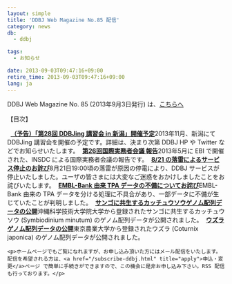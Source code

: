 ```yaml
---
layout: simple
title: 'DDBJ Web Magazine No.85 配信'
category: news
db:
  - ddbj

tags:
  - お知らせ

date: 2013-09-03T09:47:16+09:00
retire_time: 2013-09-03T09:47:16+09:00
lang: ja
---
```


<html>

<p>DDBJ Web Magazine No. 85 (2013年9月3日発行) は、<a href="/activities/archives.html">こちらへ</a></p>

<p>【目次】</p>

<dl><img src="{{ site.baseurl }}/assets/images/news/arrow_l_01.gif" alt="" title="arrow_l_01" width="4" height="8" class="alignnone size-full wp-image-11386"> <b><a href="/activities/archives.html#01">（予告）「第28回 DDBJing 講習会 in 新潟」開催予定</a></b>2013年11月、新潟にて DDBJing 講習会を開催の予定です。詳細は、決まり次第 DDBJ HP や Twitter などでお知らせいたします。<img src="{{ site.baseurl }}/assets/images/news/arrow_l_01.gif" alt="" title="arrow_l_01" width="4" height="8" class="alignnone size-full wp-image-11386"> <b><a href="/activities/archives.html#02">第26回国際実務者会議 報告</a></b>2013年5月に EBI で開催された、INSDC による国際実務者会議の報告です。<img src="{{ site.baseurl }}/assets/images/news/arrow_l_01.gif" alt="" title="arrow_l_01" width="4" height="8" class="alignnone size-full wp-image-11386"> <b><a href="/activities/archives.html#03">8/21 の落雷によるサービス停止のお詫び</a></b>8月21日19:00頃の落雷が原因の停電により、DDBJ サービスが停止いたしました。ユーザの皆さまには大変なご迷惑をおかけしましたことをお詫びいたします。<img src="{{ site.baseurl }}/assets/images/news/arrow_l_01.gif" alt="" title="arrow_l_01" width="4" height="8" class="alignnone size-full wp-image-11386"> <b><a href="/activities/archives.html#04">EMBL-Bank 由来 TPA データの不備についてお詫び</a></b>EMBL-Bank 由来の TPA データを分ける処理に不具合があり、一部データに不備が生じていたことが判明しました。<img src="{{ site.baseurl }}/assets/images/news/arrow_l_01.gif" alt="" title="arrow_l_01" width="4" height="8" class="alignnone size-full wp-image-11386"> <b><a href="/activities/archives.html#05">サンゴに共生するカッチュウソウゲノム配列データの公開</a></b>沖縄科学技術大学院大学から登録されたサンゴに共生するカッチュウソウ (Symbiodinium minutum) のゲノム配列データが公開されました。<img src="{{ site.baseurl }}/assets/images/news/arrow_l_01.gif" alt="" title="arrow_l_01" width="4" height="8" class="alignnone size-full wp-image-11386"> <b><a href="/activities/archives.html#06">ウズラゲノム配列データの公開</a></b>東京農業大学から登録されたウズラ (Coturnix japonica) のゲノム配列データが公開されました。

    <p>ホームページでもご覧になれますが、お申し込み頂いた方にはメール配信をいたします。配信を希望される方は、<a href="/subscribe-ddbj.html" title="apply">申込・変更</a>ページ で簡単に手続きができますので、この機会に是非お申し込み下さい。RSS 配信も行っております。</p>
</dl>
</html>
